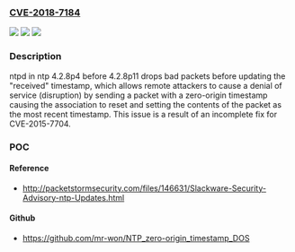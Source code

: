### [CVE-2018-7184](https://cve.mitre.org/cgi-bin/cvename.cgi?name=CVE-2018-7184)
![](https://img.shields.io/static/v1?label=Product&message=n%2Fa&color=blue)
![](https://img.shields.io/static/v1?label=Version&message=n%2Fa&color=blue)
![](https://img.shields.io/static/v1?label=Vulnerability&message=n%2Fa&color=brighgreen)

### Description

ntpd in ntp 4.2.8p4 before 4.2.8p11 drops bad packets before updating the "received" timestamp, which allows remote attackers to cause a denial of service (disruption) by sending a packet with a zero-origin timestamp causing the association to reset and setting the contents of the packet as the most recent timestamp. This issue is a result of an incomplete fix for CVE-2015-7704.

### POC

#### Reference
- http://packetstormsecurity.com/files/146631/Slackware-Security-Advisory-ntp-Updates.html

#### Github
- https://github.com/mr-won/NTP_zero-origin_timestamp_DOS

